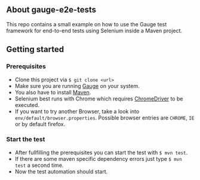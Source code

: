 ## About gauge-e2e-tests

This repo contains a small example on how to use the Gauge test framework for end-to-end tests using Selenium inside a Maven project.

## Getting started

### Prerequisites

* Clone this project via `$ git clone <url>`
* Make sure you are running [Gauge](http://getgauge.io/get-started/index.html) on your system.
* You also have to install [Maven](https://maven.apache.org/download.cgi).
* Selenium best runs with Chrome which requires [ChromeDriver](https://sites.google.com/a/chromium.org/chromedriver/) to be executed.
* If you want to try another Browser, take a look into `env/default/browser.properties`. Possible browser entries are `CHROME`, `IE` or by default firefox.

### Start the test

* After fullfilling the prerequisites you can start the test with `$ mvn test`.
* If there are some maven specific dependency errors just type `$ mvn test` a second time.
* Now the test automation should start.

